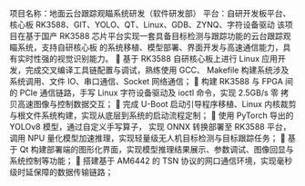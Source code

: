 项目名称：地面云台跟踪观瞄系统研发（软件研发部）
平台：自研开发板平台、核心板 RK3588、GIT、YOLO、QT、Linux、GDB、ZYNQ、字符设备驱动
该项目在基于国产 RK3588 芯片平台实现一套具备目标检测与跟踪功能的云台跟踪观瞄系统，支持自研核心板
的系统移植、模型部署、界面开发与高速通信能力，具有实时性强的视觉识别能力。
 基于 RK3588 自研核心板上进行 Linux 应用开发，完成交叉编译工具链配置与调试，熟练使用 GCC、 Makefile 构建系统涉及系统调用、文件 IO、串口通信、Socket 网络通信；
 构建 RK3588 与 FPGA 间的 PCIe 通信链路，手写 Linux 字符设备驱动及 ioctl 命令，实现 2.5GB/s 零
拷贝高速图像与控制数据交互；
 完成 U-Boot 启动引导程序移植、Linux 内核裁剪与根文件系统构建，实现从底层到系统的启动流程定制；
 使用 PyTorch 导出的 YOLOv8 模型，通过自定义手写算子， 实现 ONNX 转换部署至 RK3588 平台，
调用 NPU 量化模型加速推理，实现轻量级无人机目标检测与目标跟踪任务；
 基于 Qt 构建部署端的图形化界面，实现模型推理结果展示、参数调试、图像回显与系统控制等功能；
 搭建基于 AM6442 的 TSN 协议的网口通信环境，实现毫秒级时延保障的数据传输链路；
